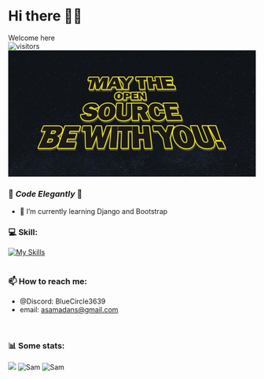 # Hi there 👋🏻 <br>
Welcome here  
![visitors](https://visitor-badge.glitch.me/badge?page_id=SAMAD101)
<br>
<img src="https://github.com/SAMAD101/SAMAD101/blob/main/May-the-Open-Source-be-with-you-768x391.jpg" /> <br>
<!--
**SAMAD101/SAMAD101** is a ✨ _special_ ✨ repository because its `README.md` (this file) appears on your GitHub profile.
-->
### 💙 _Code Elegantly_ 💙
<!-- - 🔭 I’m currently working on .. -->
- 🌱 I’m currently learning Django and Bootstrap
<!-- - 👯 I’m looking to collaborate on ... -->
<!-- - 🤔 I’m looking for help with ... -->
### 💻 Skill:<br>
[![My Skills](https://skillicons.dev/icons?i=python,java,c,html,css,django,bootstrap,sqlite)](https://skillicons.dev) 
<br>
<br>
### 📫 How to reach me: 
- @Discord: BlueCircle3639
- email: asamadans@gmail.com
<br>
<h3> 📊 Some stats: </h3>
<img height="180em" src="https://github-readme-stats.vercel.app/api?username=SAMAD101&show_icons=true&hide_border=true&&count_private=true&include_all_commits=true" /> 
<img src="https://github-readme-stats.vercel.app/api/top-langs?username=SAMAD101&show_icons=true&locale=en&layout=compact" alt="Sam" />
<img src="https://github-readme-streak-stats.herokuapp.com/?user=SAMAD101&" alt="Sam" />
<br>




